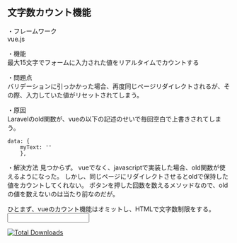 ## 文字数カウント機能

・フレームワーク  
vue.js

・機能  
最大15文字でフォームに入力された値をリアルタイムでカウントする

・問題点  
バリデーションに引っかかった場合、再度同じページリダイレクトされるが、その際、入力していた値がリセットされてしまう。  

・原因  
Laravelのold関数が、vueの以下の記述のせいで毎回空白で上書きされてしまう。
```
data: {
    myText: ''
    },
```

・解決方法
見つからず。
vueでなく、javascriptで実装した場合、old関数が使えるようになった。
しかし、同じページにリダイレクトさせるとoldで保持した値をカウントしてくれない。
ボタンを押した回数を数えるメソッドなので、oldの値を数えないのは当たり前なのだが。


ひとまず、vueのカウント機能はオミットし、HTMLで文字数制限をする。
<input maxlength='15'>


<a href="https://packagist.org/packages/laravel/framework"><img src="https://poser.pugx.org/laravel/framework/d/total.svg" alt="Total Downloads"></a>
